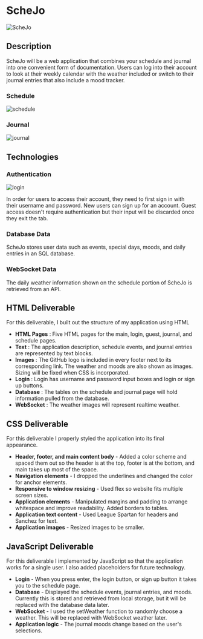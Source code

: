 # ScheJo
![ScheJo](https://github.com/at864/startup/assets/72633688/b9d36f20-5634-44d9-9314-d03be1060276)

## Description
ScheJo will be a web application that combines your schedule and journal into one convenient form of documentation. Users can log into their account to look at their weekly calendar with the weather included or switch to their journal entries that also include a mood tracker.

### Schedule
![schedule](https://github.com/at864/startup/assets/72633688/b3685b74-812a-46e9-b56f-e2c83d95e6c1)

### Journal
![journal](https://github.com/at864/startup/assets/72633688/aee2c3e2-4a6b-415c-8c52-93dc37ea89b9)

## Technologies
### Authentication
![login](https://github.com/at864/startup/assets/72633688/3a6ae337-6e6c-43f4-a710-9ae2848f185a)

In order for users to access their account, they need to first sign in with their username and password. New users can sign up for an account. Guest access doesn't require authentication but their input will be discarded once they exit the tab.
### Database Data
ScheJo stores user data such as events, special days, moods, and daily entries in an SQL database.
### WebSocket Data
The daily weather information shown on the schedule portion of ScheJo is retrieved from an API.


## HTML Deliverable
For this deliverable, I built out the structure of my application using HTML
* **HTML Pages** : Five HTML pages for the main, login, guest, journal, and schedule pages.
* **Text** : The application description, schedule events, and journal entries are represented by text blocks.
* **Images** : The GitHub logo is included in every footer next to its corresponding link. The weather and moods are also shown as images. Sizing will be fixed when CSS is incorporated.
* **Login** : Login has username and password input boxes and login or sign up buttons.
* **Database** : The tables on the schedule and journal page will hold information pulled from the database.
* **WebSocket** : The weather images will represent realtime weather.


## CSS Deliverable
For this deliverable I properly styled the application into its final appearance.
* **Header, footer, and main content body** - Added a color scheme and spaced them out so the header is at the top, footer is at the bottom, and main takes up most of the space.
* **Navigation elements** - I dropped the underlines and changed the color for anchor elements.
* **Responsive to window resizing** - Used flex so website fits multiple screen sizes.
* **Application elements** - Manipulated margins and padding to arrange whitespace and improve readability. Added borders to tables.
* **Application text content** - Used League Spartan for headers and Sanchez for text.
* **Application images** - Resized images to be smaller.


## JavaScript Deliverable
For this deliverable I implemented by JavaScript so that the application works for a single user. I also added placeholders for future technology.
* **Login** - When you press enter, the login button, or sign up button it takes you to the schedule page.
* **Database** - Displayed the schedule events, journal entries, and moods. Currently this is stored and retrieved from local storage, but it will be replaced with the database data later.
* **WebSocket** - I used the setWeather function to randomly choose a weather. This will be replaced with WebSocket weather later.
* **Application logic** - The journal moods change based on the user's selections.